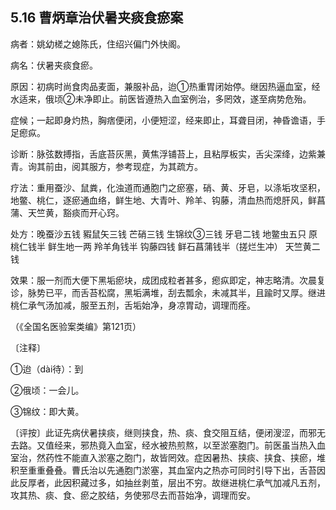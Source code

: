 ## 5.16 曹炳章治伏暑夹痰食瘀案

病者：姚幼槎之媳陈氏，住绍兴偏门外快阁。

病名：伏暑夹痰食瘀。

原因：初病时尚食肉品麦面，兼服补品，迨①热重胃闭始停。继因热逼血室，经水适来，俄顷②未净即止。前医皆遵热入血室例治，多罔效，遂至病势危殆。

症候；一起即身灼热，胸痞便闭，小便短涩，经来即止，耳聋目闭，神昏谵语，手足瘛疭。

诊断：脉弦数搏指，舌底苔灰黑，黄焦浮铺苔上，且粘厚板实，舌尖深绛，边紫兼青。询其前由，阅其服方，参考现症，为其疏方。

疗法：重用蚕沙、鼠粪，化浊道而通胞门之瘀塞，硝、黄、牙皂，以涤垢攻坚积，地鳖、桃仁，逐瘀通血络，鲜生地、大青叶、羚羊、钩藤，清血热而熄肝风，鲜菖蒲、天竺黄，豁痰而开心窍。

处方：晚蚕沙五钱 豭鼠矢三钱 芒硝三钱 生锦纹③三钱 牙皂二钱 地鳖虫五只 原桃仁钱半 鲜生地一两 羚羊角钱半 钩藤四钱 鲜石菖蒲钱半（搓烂生冲） 天竺黄二钱

效果：服一剂而大便下黑垢瘀块，成团成粒者甚多，瘛疭即定，神志略清。次晨复诊，脉势已平，而舌苔松腐，黑垢满堆，刮去瓢余，未减其半，且踰时又厚。继进桃仁承气汤加减，服至五剂，舌垢始净，身凉胃动，调理而痊。

（《全国名医验案类编》第121页）

〔注释〕

①迨（dài待）：到

②俄顷：一会儿。

③锦纹：即大黄。

〔评按〕此证先病伏暑挟痰，继则挟食，热、痰、食交阻互结，便闭溲涩，而邪无去路。又值经来，邪热竟入血室，经水被热煎熬，以至淤塞胞门。前医虽当热入血室治，然药性不能直入淤塞之胞门，故皆罔效。症因暑热、挟痰、挟食、挟瘀，堆积至重重叠叠。曹氏治以先通胞门淤塞，其血室内之热亦可同时引导下出，舌苔因此反厚者，此因积藏过多，如抽丝剥茧，层出不穷。故继进桃仁承气加减凡五剂，攻其热、痰、食、瘀之胶结，务使邪尽去而苔始净，调理而安。

